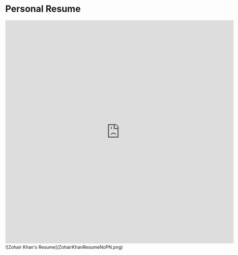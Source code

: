 # Personal Resume
<iframe src="https://docs.google.com/gview?url=[http://example.com/mypdf.pdf](https://github.com/Zohair-Khan/Personal-Resume/blob/main/ZohairKhanResumeNoPN.pdf)&embedded=true" style="width:718px; height:700px;" frameborder="0"></iframe>
![Zohair Khan's Resume](ZohairKhanResumeNoPN.png)

